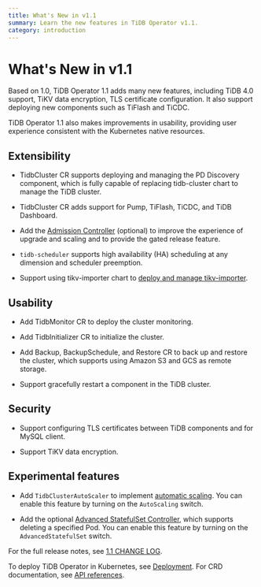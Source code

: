 ```yaml
---
title: What's New in v1.1
summary: Learn the new features in TiDB Operator v1.1.
category: introduction
---
```


# What's New in v1.1

Based on 1.0, TiDB Operator 1.1 adds many new features, including TiDB 4.0 support, TiKV data encryption, TLS certificate configuration. It also support deploying new components such as TiFlash and TiCDC.

TiDB Operator 1.1 also makes improvements in usability, providing user experience consistent with the Kubernetes native resources.

## Extensibility

- TidbCluster CR supports deploying and managing the PD Discovery component, which is fully capable of replacing tidb-cluster chart to manage the TiDB cluster.

- TidbCluster CR adds support for Pump, TiFlash, TiCDC, and TiDB Dashboard.

- Add the [Admission Controller](enable-admission-webhook.md) (optional) to improve the experience of upgrade and scaling and to provide the gated release feature.

- `tidb-scheduler` supports high availability (HA) scheduling at any dimension and scheduler preemption.

- Support using tikv-importer chart to [deploy and manage tikv-importer](restore-data-using-tidb-lightning.md#deploy-tikv-importer).

## Usability

- Add TidbMonitor CR to deploy the cluster monitoring.

- Add TidbInitializer CR to initialize the cluster.

- Add Backup, BackupSchedule, and Restore CR to back up and restore the cluster, which supports using Amazon S3 and GCS as remote storage.

- Support gracefully restart a component in the TiDB cluster.

## Security

- Support configuring TLS certificates between TiDB components and for MySQL client.

- Support TiKV data encryption.

## Experimental features

- Add `TidbClusterAutoScaler` to implement [automatic scaling](enable-tidb-cluster-auto-scaling.md). You can enable this feature by turning on the `AutoScaling` switch.

- Add the optional [Advanced StatefulSet Controller](advanced-statefulset.md), which supports deleting a specified Pod. You can enable this feature by turning on the `AdvancedStatefulSet` switch.

For the full release notes, see [1.1 CHANGE LOG](https://github.com/pingcap/tidb-operator/blob/master/CHANGELOG-1.1.md).

To deploy TiDB Operator in Kubernetes, see [Deployment](deploy-tidb-operator.md). For CRD documentation, see [API references](https://github.com/pingcap/tidb-operator/blob/master/docs/api-references/docs.md).

